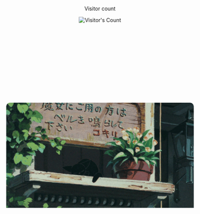 <div align="center"> 
  <p>Visitor count</p>
  <img src="https://profile-counter.glitch.me/TahmeedHasan13/count.svg" alt="Visitor's Count" />
</div>

<div style="padding: 100px;">
  <p></p>
</div>



<div align="center" style="width: 100%; max-height: 300px; overflow: hidden; border-radius: 10px;">
  <img src="https://github.com/TahmeedHasan13/TahmeedHasan13/blob/main/banner.gif?raw=true" alt="Banner GIF" width="100%" />

  <h1 align="center">
    <img src="https://readme-typing-svg.herokuapp.com/?font=Sora&size=32&center=true&vCenter=true&width=500&height=70&color=07F60E&duration=4000&lines=hi+there!+✌️;+I'm+Tahmeed+Hasan!;" />
</h1>

### A data-driven problem solver and product manager passionate <br> about building impactful tech solutions

